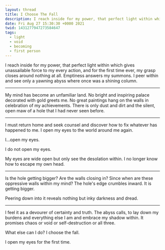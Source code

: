 ```yaml
---
layout: thread
title: I Choose The Fall
description: I reach inside for my power, that perfect light within which gives unassailab...
date: Fri Aug 27 15:30:30 +0000 2021
twid: 1431277947273584647
tags:
  - light
  - void
  - becoming
  - first person
---
```

<article class="thread">
<section class="tweet">
<p>I reach inside for my power, that perfect light within which gives unassailable force to my every action, and for the first time ever, my grasp closes around nothing at all. Emptiness answers my summons. I peer within and see only a yawning abyss where once was a shining column.</p>
</section>
<hr class="tweet_sep">
<section class="tweet">
<p>My mind has become an unfamiliar land. No bright and inspiring palace decorated with gold greets me. No great paintings hang on the walls in celebration of my achievements. There is only dust and dirt and the silent, open maw of a hole that I had never seen before.</p>
</section>
<hr class="tweet_sep">
<section class="tweet">
<p>I must return home and seek counsel and discover how to fix whatever has happened to me. I open my eyes to the world around me again.</p>
<p>I...open my eyes.</p>
<p>I do not open my eyes.</p>
<p>My eyes are wide open but only see the desolation within. I no longer know how to escape my own head.</p>
</section>
<hr class="tweet_sep">
<section class="tweet">
<p>Is the hole getting bigger? Are the walls closing in? Since when are these oppressive walls within my mind? The hole's edge crumbles inward. It is getting bigger.</p>
<p>Peering down into it reveals nothing but inky darkness and dread.</p>
</section>
<hr class="tweet_sep">
<section class="tweet">
<p>I feel it as a devourer of certainty and truth. The abyss calls, to lay down my burdens and everything else I am and embrace my shadow within. It promises chaos or void or self-destruction or all three.</p>
<p>What else can I do? I choose the fall.</p>
<p>I open my eyes for the first time.</p>
</section>
</article>
